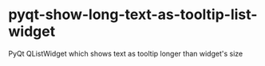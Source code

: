 # pyqt-show-long-text-as-tooltip-list-widget
PyQt QListWidget which shows text as tooltip longer than widget\'s size
